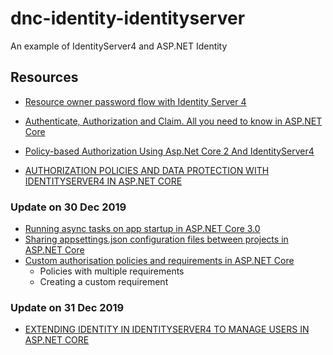 # dnc-identity-identityserver
An example of IdentityServer4 and ASP.NET Identity

## Resources

- [Resource owner password flow with Identity Server 4](https://kimsereyblog.blogspot.com/2017/04/resourceownerpassword-with-identity.html)
- [Authenticate, Authorization and Claim. All you need to know in ASP.NET Core](https://dev.to/rickab10/authenticate-authorization-and-claim-all-you-need-to-know-in-aspnet-core-ahn)
- [Policy-based Authorization Using Asp.Net Core 2 And IdentityServer4](http://hamidmosalla.com/2017/12/07/policy-based-authorization-using-asp-net-core-2-identityserver4/)

- [AUTHORIZATION POLICIES AND DATA PROTECTION WITH IDENTITYSERVER4 IN ASP.NET CORE](https://damienbod.com/2016/02/14/authorization-policies-and-data-protection-with-identityserver4-in-asp-net-core/)

### Update on 30 Dec 2019
- [Running async tasks on app startup in ASP.NET Core 3.0](https://andrewlock.net/running-async-tasks-on-app-startup-in-asp-net-core-3/)
- [Sharing appsettings.json configuration files between projects in ASP.NET Core](https://andrewlock.net/sharing-appsettings-json-configuration-files-between-projects-in-asp-net-core/)
- [Custom authorisation policies and requirements in ASP.NET Core](https://andrewlock.net/custom-authorisation-policies-and-requirements-in-asp-net-core/)
	- Policies with multiple requirements
	- Creating a custom requirement

### Update on 31 Dec 2019
- [EXTENDING IDENTITY IN IDENTITYSERVER4 TO MANAGE USERS IN ASP.NET CORE](https://damienbod.com/2016/11/18/extending-identity-in-identityserver4-to-manage-users-in-asp-net-core/)